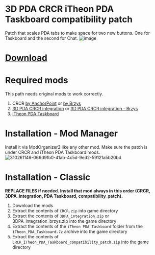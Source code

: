 # 3D PDA CRCR iTheon PDA Taskboard compatibility patch 
Patch that scales PDA tabs to make space for two new buttons. One for Taskboard and the second for Chat.
![image](https://github.com/user-attachments/assets/cafbb53f-d92d-46a2-9971-b48194f3a03d)

# [Download](https://github.com/Monolith-Innovation-Labs/3d-crcr-itheon-pda-taskboard-compatibility-patch/releases)

# Required mods
This path needs original mods to work correctly.
1. CRCR [by AnchorPoint](https://github.com/itsAnchorpoint/Chernobyl-Relay-Chat-Rebirth) or [by Brzys](https://github.com/8r2y5/Chernobyl-Relay-Chat-Rebirth)
2. [3D PDA CRCR integration]() or [3D PDA CRCR integration - Brzys](https://github.com/Monolith-Innovation-Labs/crcr-3dpda-brzys)
3. [iTheon PDA Taskboard ](https://www.moddb.com/mods/stalker-anomaly/addons/itheons-pda-taskboard)

# Installation - Mod Manager
Install it via ModOrganizer2 like any other mod.
Make sure the patch is under CRCR and iTheon PDA Taskboard mods.
![310261146-066d9fb0-41ab-4c5d-9ed2-59121a5b20bd](https://github.com/user-attachments/assets/d1471f42-c82e-4554-9bde-b0db762641d2)

# Installation - Classic
**REPLACE FILES if needed. Install that mod always in this order (CRCR, 3DPA_integration, PDA Taskboard, compatibility_patch).**
1. Download the mods
2. Extract the contents of `CRCR.zip` into  game directory
3. Extract the contents of `3DPA_integration.zip` or 3DPA_integration_brzys.zip into the game directory
4. Extract the contents of the `iTheon PDA Taskboard` folder from the `iTheon_PDA_Taskboard.7z` archive into the game directory
5. Extract the contents of `CRCR_iTheon_PDA_Taskboard_compatibility_patch.zip` into the game directory

